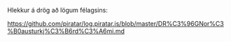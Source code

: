 
Hlekkur á drög að lögum félagsins:

https://github.com/piratar/log.piratar.is/blob/master/DR%C3%96GNor%C3%B0austurkj%C3%B6rd%C3%A6mi.md

